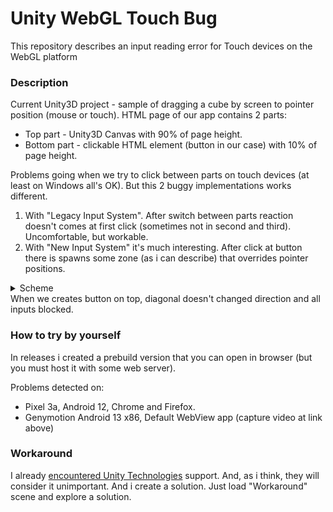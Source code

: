 # Unity WebGL Touch Bug
This repository describes an input reading error for Touch devices on the WebGL platform

### Description
Current Unity3D project - sample of dragging a cube by screen to pointer position (mouse or touch).
HTML page of our app contains 2 parts:
- Top part - Unity3D Canvas with 90% of page height.
- Bottom part - clickable HTML element (button in our case) with 10% of page height.

Problems going when we try to click between parts on touch devices (at least on Windows all's OK). But this 2 buggy implementations works different.

1. With "Legacy Input System". After switch between parts reaction doesn't comes at first click (sometimes not in second and third). Uncomfortable, but workable.
2. With "New Input System" it's much interesting. After click at button there is spawns some zone (as i can describe) that overrides pointer positions.
<details>
<summary>Scheme</summary>

![image](/Media/Description.png "Usage of component inside editor")
</details>
When we creates button on top, diagonal doesn't changed direction and  all inputs blocked.

### How to try by yourself
In releases i created a prebuild version that you can open in browser (but you must host it with some web server).

Problems detected on:
- Pixel 3a, Android 12, Chrome and Firefox.
- Genymotion Android 13 x86, Default WebView app (capture video at link above)

### Workaround
I already [encountered Unity Technologies](https://forum.unity.com/threads/commandbuffer-setglobaltexture-works-weird.1538248/) support. And, as i think, they will consider it unimportant. And i create a solution. Just load "Workaround" scene and explore a solution.